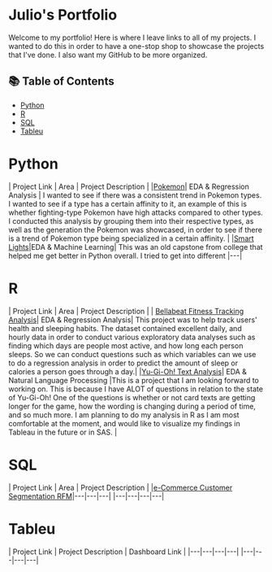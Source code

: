 # Julio's Portfolio

Welcome to my portfolio! Here is where I leave links to all of my projects. I wanted to do this in order to have a one-stop shop to showcase the projects that I've done. I also want my GitHub to be more organized.  

## 📚 Table of Contents
- [Python](#python)
- [R](#r)
- [SQL](#sql)
- [Tableu](#tableu)

# Python

| Project Link | Area | Project Description | 
|[Pokemon](https://github.com/July-to-me/Pokemon_Data_Analysis)| EDA & Regression Analysis | I wanted to see if there was a consistent trend in Pokemon types. I wanted to see if a type has a certain affinity to it, an example of this is whether fighting-type Pokemon have high attacks compared to other types. I conducted this analysis by grouping them into their respective types, as well as the generation the Pokemon was showcased, in order to see if there is a trend of Pokemon type being specialized in a certain affinity. |
|[Smart Lights](https://github.com/July-to-me/Smart_Lights_ML_Data_Analysis)|EDA & Machine Learning| This was an old capstone from college that helped me get better in Python overall. I tried to get into different |---|

### 

# R

| Project Link | Area | Project Description | 
| [Bellabeat Fitness Tracking Analysis](https://github.com/July-to-me/Google-Data-Analytics-Project-FitBit-Data-)| EDA & Regression Analysis| This project was to help track users' health and sleeping habits. The dataset contained excellent daily, and hourly data in order to conduct various exploratory data analyses such as finding which days are people most active, and how long each person sleeps. So we can conduct questions such as which variables can we use to do a regression analysis in order to predict the amount of sleep or calories a person goes through a day.|
|[Yu-Gi-Oh! Text Analysis](https://github.com/July-to-me/Yu-Gi-Oh-Text-Analysis)| EDA & Natural Language Processing |This is a project that I am looking forward to working on. This is because I have ALOT of questions in relation to the state of Yu-Gi-Oh! One of the questions is whether or not card texts are getting longer for the game, how the wording is changing during a period of time, and so much more. I am planning to do my analysis in R as I am most comfortable at the moment, and would like to visualize my findings in Tableau in the future or in SAS. |

### 

# SQL

| Project Link | Area | Project Description | 
|[e-Commerce Customer Segmentation RFM](https://github.com/July-to-me/Customer.Segmentation.RFM.Analysis)|---|---|---|
|---|---|---|---|

### 

# Tableu

| Project Link | Project Description | Dashboard Link |
|---|---|---|---|
|---|---|---|---|
